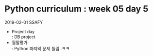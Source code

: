 # Python curriculum : week 05 day 5

2019-02-01 SSAFY 

* Project day  
  : DB project
* 월말평가  
  : Python 마지막 문제 틀림..ㅋㅋ